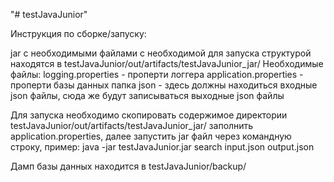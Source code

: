 "# testJavaJunior"

Инструкция по сборке/запуску:

jar с необходимыми файлами с необходимой для запуска структурой находятся в testJavaJunior/out/artifacts/testJavaJunior_jar/
Необходимые файлы:
logging.properties - проперти логгера 
application.properties - проперти базы данных
папка json - здесь должны находиться входные json файлы, сюда же будут записываться выходные json файлы

Для запуска необходимо скопировать содержимое директории testJavaJunior/out/artifacts/testJavaJunior_jar/
заполнить application.properties, далее запустить jar файл через командную строку, пример: 
java -jar testJavaJunior.jar search input.json output.json


Дамп базы данных находится в testJavaJunior/backup/

